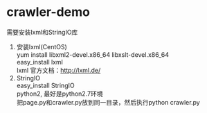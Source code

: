# crawler-demo
需要安装lxml和StringIO库<br>

1. 安装lxml(CentOS)<br>
yum install libxml2-devel.x86_64 libxslt-devel.x86_64<br>
easy_install lxml<br>
lxml 官方文档：http://lxml.de/ <br>
2. StringIO <br>
easy_install StringIO<br>
python2, 最好是python2.7环境<br>
把page.py和crawler.py放到同一目录，然后执行python crawler.py<br>
